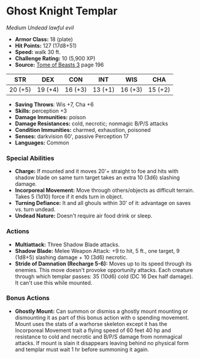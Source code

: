 # Ghost Knight Templar

*Medium* *Undead* *lawful evil*

- **Armor Class:** 18 (plate)
- **Hit Points:** 127 (17d8+51)
- **Speed:** walk 30 ft.
- **Challenge Rating:** 10 (5,900 XP)
- **Source:** [Tome of Beasts 3](https://koboldpress.com/kpstore/product/tome-of-beasts-3-for-5th-edition/) page 196

| STR | DEX | CON | INT | WIS | CHA |
| --- | --- | --- | --- | --- | --- |
| 20 (+5) | 19 (+4) | 16 (+3) | 13 (+1) | 16 (+3) | 15 (+2) |

- **Saving Throws**: Wis +7, Cha +6
- **Skills:** perception +3
- **Damage Immunities:** poison
- **Damage Resistances:** cold, necrotic; nonmagic B/P/S attacks
- **Condition Immunities:** charmed, exhaustion, poisoned
- **Senses:** darkvision 60', passive Perception 17
- **Languages:** Common

### Special Abilities

- **Charge:** If mounted and it moves 20'+ straight to foe and hits with shadow blade on same turn target takes an extra 10 (3d6) slashing damage.
- **Incorporeal Movement:** Move through others/objects as difficult terrain. Takes 5 (1d10) force if it ends turn in object.
- **Turning Defiance:** It and all ghouls within 30' of it: advantage on saves vs. turn undead.
- **Undead Nature:** Doesn't require air food drink or sleep.

### Actions

- **Multiattack:** Three Shadow Blade attacks.
- **Shadow Blade:** Melee Weapon Attack: +9 to hit, 5 ft., one target, 9 (1d8+5) slashing damage + 10 (3d6) necrotic.
- **Stride of Damnation (Recharge 5-6):** Moves up to its speed through its enemies. This move doesn't provoke opportunity attacks. Each creature through which templar passes: 35 (10d6) cold (DC 16 Dex half damage). It can't use this while mounted.

### Bonus Actions

- **Ghostly Mount:** Can summon or dismiss a ghostly mount mounting or dismounting it as part of this bonus action with o spending movement. Mount uses the stats of a warhorse skeleton except it has the Incorporeal Movement trait a flying speed of 60 feet 40 hp and resistance to cold and necrotic and B/P/S damage from nonmagical attacks. If mount is slain it disappears leaving behind no physical form and templar must wait 1 hr before summoning it again.


